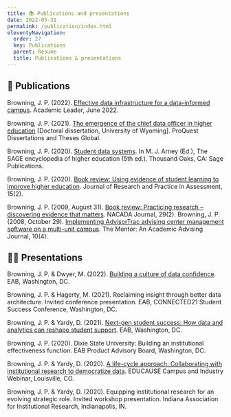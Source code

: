 ```yaml
---
title: 📚 Publications and presentations
date: 2022-05-31
permalink: /publication/index.html
eleventyNavigation:
  order: 27
  key: Publications
  parent: Resume 
  title: Publications & presentations
---
```


## 📖 Publications

Browning, J. P.  (2022).  [Effective data infrastructure for a data-informed campus](https://drive.google.com/file/d/1WNaBEh6joxDjQYtjyrPOgD64q26Sz5X3/view?usp=sharing).  Academic Leader, June 2022.

Browning, J. P.  (2021).  [The emergence of the chief data officer in higher education](https://www.proquest.com/openview/07d577ca91b98bf6f621892e6c5f715c/1?pq-origsite=gscholar&cbl=18750&diss=y) [Doctoral dissertation, University of Wyoming].  ProQuest Dissertations and Theses Global.

Browning, J. P.  (2020).  [Student data systems](https://sk.sagepub.com/reference/the-sage-encyclopedia-of-higher-education/i15718.xml).  In M. J. Arney (Ed.), The SAGE encyclopedia of higher education (5th ed.).  Thousand Oaks, CA: Sage Publications. 

Browning, J. P.  (2020).  [Book review: Using evidence of student learning to improve higher education](http://www.rpajournal.com/book-review-using-evidence-of-student-learning-to-improve-higher-education/).  Journal of Research and Practice in Assessment, 15(2). 

Browning, J. P.  (2009, August 31).  [Book review: Practicing research – discovering evidence that matters](http://www.nacada.ksu.edu/journal/bkrev_1068.htm). NACADA Journal, 29(2).
Browning, J. P.  (2008, October 29).  [Implementing AdvisorTrac advising center management software on a multi-unit campus](http://www.psu.edu/dus/mentor/081029jb.htm).  The Mentor: An Academic Advising Journal, 10(4).

## 👨‍🏫 Presentations

Browning, J. P. & Dwyer, M.  (2022).  [Building a culture of data confidence](https://pages.eab.com/July-Webinar-BuildingaCultureofDataConfidence-Resources.html).  EAB, Washington, DC.

Browning, J. P. & Hagerty, M.  (2021).  Reclaiming insight through better data architecture.  Invited conference presentation.  EAB, CONNECTED21 Student Success Conference, Washington, DC.

Browning, J. P. & Yardy, D.  (2021).  [Next-gen student success: How data and analytics can reshape student support](https://pages.eab.com/Data-Priorities-Student-Success-Webinar-Archived.html).  EAB, Washington, DC.

Browning, J. P.  (2020).  Dixie State University: Building an institutional effectiveness function.  EAB Product Advisory Board, Washington, DC.

Browning, J. P. & Yardy, D.  (2020).  [A life-cycle approach: Collaborating with institutional research to democratize data](https://vimeo.com/562339673/da84d61ca5).  EDUCAUSE Campus and Industry Webinar, Louisville, CO.

Browning, J. P. & Yardy, D.  (2020).  Equipping institutional research for an evolving strategic role.  Invited workshop presentation.  Indiana Association for Institutional Research, Indianapolis, IN.
